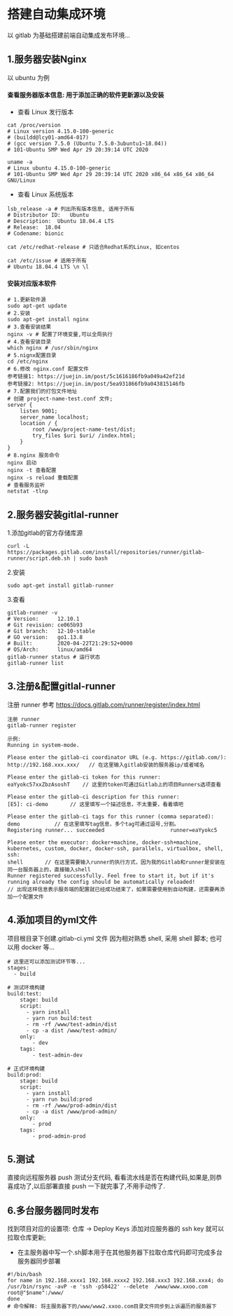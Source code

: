 # 搭建自动集成环境
以 gitlab 为基础搭建前端自动集成发布环境...

## 1.服务器安装Nginx
以 ubuntu 为例
#### 查看服务器版本信息: 用于添加正确的软件更新源以及安装
- 查看 Linux 发行版本
```shell
cat /proc/version
# Linux version 4.15.0-100-generic
# (buildd@lcy01-amd64-017)
# (gcc version 7.5.0 (Ubuntu 7.5.0-3ubuntu1~18.04)) 
# 101-Ubuntu SMP Wed Apr 29 20:39:14 UTC 2020

uname -a
# Linux ubuntu 4.15.0-100-generic
# 101-Ubuntu SMP Wed Apr 29 20:39:14 UTC 2020 x86_64 x86_64 x86_64 GNU/Linux
```
- 查看 Linux 系统版本
```shell
lsb_release -a # 列出所有版本信息, 适用于所有
# Distributor ID:	Ubuntu
# Description:	Ubuntu 18.04.4 LTS
# Release:	18.04
# Codename:	bionic

cat /etc/redhat-release # 只适合Redhat系的Linux, 如centos

cat /etc/issue # 适用于所有
# Ubuntu 18.04.4 LTS \n \l
```
#### 安装对应版本软件
```shell
# 1.更新软件源
sudo apt-get update
# 2.安装
sudo apt-get install nginx
# 3.查看安装结果
nginx -v # 配置了环境变量,可以全局执行
# 4.查看安装目录
which nginx # /usr/sbin/nginx
# 5.nignx配置目录
cd /etc/nginx
# 6.修改 nginx.conf 配置文件
参考链接1: https://juejin.im/post/5c1616186fb9a049a42ef21d
参考链接2: https://juejin.im/post/5ea931866fb9a043815146fb
# 7.配置我们的打包文件地址
# 创建 project-name-test.conf 文件;
server {
    listen 9001;
    server_name localhost;
    location / {
        root /www/project-name-test/dist;
        try_files $uri $uri/ /index.html;
    }
}
# 8.nginx 服务命令
nginx 启动
nginx -t 查看配置
nginx -s reload 重载配置
# 查看服务监听
netstat -tlnp
```

## 2.服务器安装gitlal-runner
1.添加gitlab的官方存储库源
```shell
curl -L https://packages.gitlab.com/install/repositories/runner/gitlab-runner/script.deb.sh | sudo bash
```
2.安装
```
sudo apt-get install gitlab-runner
```
3.查看
```shell
gitlab-runner -v
# Version:      12.10.1
# Git revision: ce065b93
# Git branch:   12-10-stable
# GO version:   go1.13.8
# Built:        2020-04-22T21:29:52+0000
# OS/Arch:      linux/amd64
gitlab-runner status # 运行状态
gitlab-runner list
```
## 3.注册&配置gitlal-runner
注册 runner
参考 https://docs.gitlab.com/runner/register/index.html
```
注册 runner
gitlab-runner register

示例:
Running in system-mode.

Please enter the gitlab-ci coordinator URL (e.g. https://gitlab.com/):
http://192.168.xxx.xxx/   // 在这里输入gitlab安装的服务器ip/或者域名

Please enter the gitlab-ci token for this runner:
eaYyokc57xxZbzAsoshT    // 这里的token可通过Gitlab上的项目Runners选项查看

Please enter the gitlab-ci description for this runner:
[E5]: ci-demo       // 这里填写一个描述信息，不太重要，看着填吧

Please enter the gitlab-ci tags for this runner (comma separated):
demo           // 在这里填写tag信息，多个tag可通过逗号,分割。
Registering runner... succeeded                     runner=eaYyokc5

Please enter the executor: docker+machine, docker-ssh+machine, kubernetes, custom, docker, docker-ssh, parallels, virtualbox, shell, ssh:
shell       // 在这里需要输入runner的执行方式，因为我的Gitlab和runner是安装在同一台服务器上的，直接输入shell
Runner registered successfully. Feel free to start it, but if it's running already the config should be automatically reloaded!
// 出现这样信息表示服务端的配置就已经成功结束了，如果需要使用到自动构建，还需要再添加一个配置文件
```
## 4.添加项目的yml文件
项目根目录下创建.gitlab-ci.yml 文件
因为相对熟悉 shell, 采用 shell 脚本; 也可以用 docker 等...
```shell
# 这里还可以添加测试环节等...
stages:
  - build

# 测试环境构建
build:test:
    stage: build
    script:
      - yarn install
      - yarn run build:test
      - rm -rf /www/test-admin/dist
      - cp -a dist /www/test-admin/
    only:
        - dev
    tags:
        - test-admin-dev

# 正式环境构建
build:prod:
    stage: build
    script:
      - yarn install
      - yarn run build:prod
      - rm -rf /www/prod-admin/dist
      - cp -a dist /www/prod-admin/
    only:
        - prod
    tags:
        - prod-admin-prod
```
## 5.测试
直接向远程服务器 push 测试分支代码, 看看流水线是否在构建代码,如果是,则恭喜成功了,以后部署直接 push 一下就完事了,不用手动传了.
## 6.多台服务器同时发布
找到项目对应的设置项: 仓库 -> Deploy Keys
添加对应服务器的 ssh key 就可以拉取仓库更新;
- 在主服务器中写一个.sh脚本用于在其他服务器下拉取仓库代码即可完成多台服务器同步部署
```shell
#!/bin/bash
for name in 192.168.xxxx1 192.168.xxxx2 192.168.xxx3 192.168.xxx4; do
/usr/bin/rsync -avP -e 'ssh -p58422' --delete  /www/www.xxoo.com     root@"$name":/www/
done
# 命令解释: 将主服务器下的/www/www2.xxoo.com目录文件同步到上诉遍历的服务器下
```